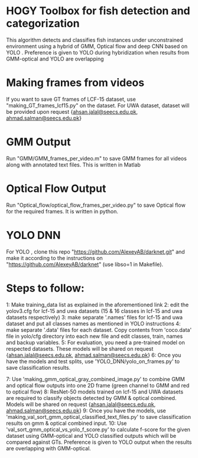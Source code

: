# HOGY Toolbox for fish detection and categorization
This algorithm detects and classifies fish instances under unconstrained environment using a hybrid of GMM, Optical flow and deep CNN based on YOLO . Preference is given to YOLO during hybridization when results from GMM-optical and YOLO are overlapping
# Making frames from videos

If you want to save GT frames of LCF-15 dataset, use "making_GT_frames_lcf15.py" on the dataset.
For UWA dataset, dataset will be provided upon request {ahsan.jalal@seecs.edu.pk, ahmad.salman@seecs.edu.pk} 
 # GMM Output
 Run "GMM/GMM_frames_per_video.m" to save GMM frames for all videos along with annotated text files. This is written in Matlab

# Optical Flow Output 
Run "Optical_flow/optical_flow_frames_per_video.py" to save Optical flow for the required frames. It is written in python.

# YOLO DNN
For YOLO , clone this repo "https://github.com/AlexeyAB/darknet.git" and make it according to the instructions on "https://github.com/AlexeyAB/darknet" (use libso=1 in Makefile).


# Steps to follow:

1: Make training_data list as explained in the aforementioned link
2: edit the yolov3.cfg for lcf-15 and uwa datasets (15 & 16 classes in lcf-15 and uwa datasets respectively)
3: make separate '.names' files for lcf-15 and uwa dataset and put all classes names as mentioned in YOLO instructions
4: make separate '.data' files for each dataset. Copy contents from 'coco.data' file in yolo/cfg directory into each new file and edit classes, train, names and backup variables.
5: For evaluation, you need a pre-trained model on respected datasets. These models will be shared on request {ahsan.jalal@seecs.edu.pk, ahmad.salman@seecs.edu.pk}
6: Once you have the models and test splits, use 'YOLO_DNN/yolo_on_frames.py' to save classification results.

7: Use 'making_gmm_optical_gray_combined_image.py' to combine GMM and optical flow outputs into one 2D frame (green channel to GMM and red to optical flow)
8: ResNet-50 models trained on lcf-15 and UWA datasets are required to classify objects detected by GMM & optical combined. Models will be shared on request {ahsan.jalal@seecs.edu.pk, ahmad.salman@seecs.edu.pk}
9: Once you have the models, use 'making_val_sort_gmm_optical_classified_text_files.py' to save classification results on gmm & optical combined input.
10: Use 'val_sort_gmm_optical_vs_yolo_f_score.py' to calculate f-score for the given dataset using GMM-optical and YOLO classified outputs which will be compared against GTs. Preference is given to YOLO output when the results are overlapping with GMM-optical.

